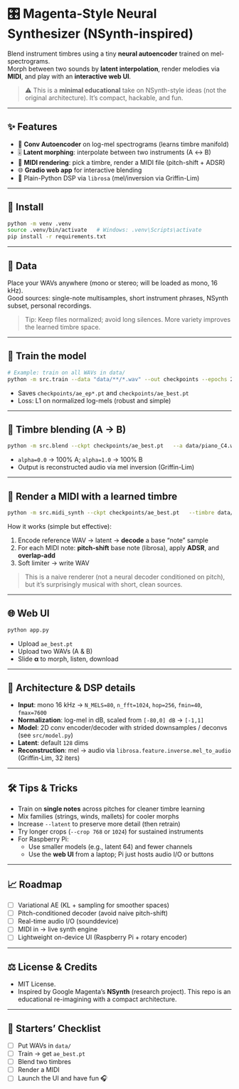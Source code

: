 # 🎛️ Magenta-Style Neural Synthesizer (NSynth-inspired)

Blend instrument timbres using a tiny **neural autoencoder** trained on mel-spectrograms.  
Morph between two sounds by **latent interpolation**, render melodies via **MIDI**, and play with an **interactive web UI**.

> ⚠️ This is a **minimal educational** take on NSynth-style ideas (not the original architecture). It’s compact, hackable, and fun.

---

## ✨ Features

- 🧠 **Conv Autoencoder** on log-mel spectrograms (learns timbre manifold)
- 🎚️ **Latent morphing**: interpolate between two instruments (A ↔ B)
- 🎹 **MIDI rendering**: pick a timbre, render a MIDI file (pitch-shift + ADSR)
- 🌐 **Gradio web app** for interactive blending
- 🧩 Plain-Python DSP via `librosa` (mel/inversion via Griffin-Lim)

---

## 🧰 Install

```bash
python -m venv .venv
source .venv/bin/activate   # Windows: .venv\Scripts\activate
pip install -r requirements.txt
```

---

## 📂 Data

Place your WAVs anywhere (mono or stereo; will be loaded as mono, 16 kHz).  
Good sources: single-note multisamples, short instrument phrases, NSynth subset, personal recordings.

> Tip: Keep files normalized; avoid long silences. More variety improves the learned timbre space.

---

## 🚆 Train the model

```bash
# Example: train on all WAVs in data/
python -m src.train --data "data/**/*.wav" --out checkpoints --epochs 25 --bs 16 --crop 512 --latent 128
```

- Saves `checkpoints/ae_ep*.pt` and `checkpoints/ae_best.pt`  
- Loss: L1 on normalized log-mels (robust and simple)

---

## 🧪 Timbre blending (A → B)

```bash
python -m src.blend --ckpt checkpoints/ae_best.pt   --a data/piano_C4.wav   --b data/flute_C4.wav   --alpha 0.35   --out out/piano_flute_blend.wav
```

- `alpha=0.0` → 100% A; `alpha=1.0` → 100% B  
- Output is reconstructed audio via mel inversion (Griffin-Lim)

---

## 🎼 Render a MIDI with a learned timbre

```bash
python -m src.midi_synth --ckpt checkpoints/ae_best.pt   --timbre data/clarinet_C4.wav   --midi examples/melody.mid   --out out/clarinet_melody.wav
```

How it works (simple but effective):
1. Encode reference WAV → latent → **decode** a base “note” sample  
2. For each MIDI note: **pitch-shift** base note (librosa), apply **ADSR**, and **overlap-add**  
3. Soft limiter → write WAV

> This is a naive renderer (not a neural decoder conditioned on pitch), but it’s surprisingly musical with short, clean sources.

---

## 🌐 Web UI

```bash
python app.py
```

- Upload `ae_best.pt`  
- Upload two WAVs (A & B)  
- Slide **α** to morph, listen, download

---

## 🧠 Architecture & DSP details

- **Input**: mono 16 kHz → `N_MELS=80`, `n_fft=1024`, `hop=256`, `fmin=40`, `fmax=7600`  
- **Normalization**: log-mel in dB, scaled from `[-80,0] dB` → `[-1,1]`  
- **Model**: 2D conv encoder/decoder with strided downsamples / deconvs (see `src/model.py`)  
- **Latent**: default `128` dims  
- **Reconstruction**: mel → audio via `librosa.feature.inverse.mel_to_audio` (Griffin-Lim, 32 iters)

---

## 🛠️ Tips & Tricks

- Train on **single notes** across pitches for cleaner timbre learning  
- Mix families (strings, winds, mallets) for cooler morphs  
- Increase `--latent` to preserve more detail (then retrain)  
- Try longer crops (`--crop 768` or `1024`) for sustained instruments  
- For Raspberry Pi:
  - Use smaller models (e.g., latent 64) and fewer channels  
  - Use the **web UI** from a laptop; Pi just hosts audio I/O or buttons

---

## 📈 Roadmap

- [ ] Variational AE (KL + sampling for smoother spaces)  
- [ ] Pitch-conditioned decoder (avoid naive pitch-shift)  
- [ ] Real-time audio I/O (sounddevice)  
- [ ] MIDI in → live synth engine  
- [ ] Lightweight on-device UI (Raspberry Pi + rotary encoder)

---

## ⚖️ License & Credits

- MIT License.  
- Inspired by Google Magenta’s **NSynth** (research project). This repo is an educational re-imagining with a compact architecture.

---

## 🙌 Starters’ Checklist

- [ ] Put WAVs in `data/`  
- [ ] Train → get `ae_best.pt`  
- [ ] Blend two timbres  
- [ ] Render a MIDI  
- [ ] Launch the UI and have fun 🎧
